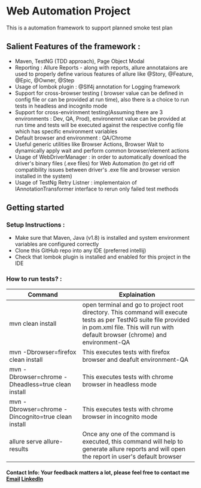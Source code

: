 # Web Automation Project


This is a automation framework to support planned smoke test plan
## Salient Features of the framework :
-  Maven, TestNG (TDD approach), Page Object Modal
- Reporting : Allure Reports - along with reports, allure annotataions are used to properly define various features of allure like @Story, @Feature, @Epic, @Owner, @Step 
- Usage of lombok plugin :  @Slf4j annotation for Logging framework
- Support for cross-browser testing ( browser value can be defined in config file or can be provided at run time), also there is a choice to run tests in headless and incognito mode
- Support for cross-envirinment testing(Assuming there are 3 environments : Dev, QA, Prod), environemnt value can be provided at run time and tests will be executed against the respective config file which has specific environment variables  
- Default browser and environment : QA/Chrome
- Useful generic utilities like Browser Actions, Browser Wait to dynamically apply wait and perform common browser/element actions
- Usage of WebDriverManager : in order to automatically download the driver's binary files (.exe files) for Web Automation (to get rid off compatibility issues between driver's .exe file and browser version installed in the system) 
- Usage of TestNg Retry Listner : implementaion of IAnnotationTransformer interface to rerun only failed test methods
## Getting started 
### Setup Instructions : 
 -  Make sure that Maven, Java (v1.8) is installed and system environment variables are configured correctly
 - Clone this GitHub repo into any IDE (preferred intellij)
 - Check that lombok plugin is installed and enabled for this project in the IDE 
 ### How to run tests? : 


  | Command | Explaination | 
| ------ | ------ |  
| mvn clean install | open terminal and go to project root directory. This command will execute tests as per TestNG suite file provided in pom.xml file. This will run with default browser (chrome) and environment-QA  | 
 | mvn -Dbrowser=firefox clean install|This executes tests with firefox browser and deafult environment-QA|  
  | mvn -Dbrowser=chrome -Dheadless=true clean install| This executes tests with chrome browser in headless mode|
  | mvn -Dbrowser=chrome -Dincognito=true clean install| This executes tests with chrome browser in incognito mode|
   |allure serve allure-results |Once any one of the command is executed, this command will help to generate allure reports and will open the report in user's default browser  |

 #### Contact Info:  Your feedback matters a lot, please feel free to contact me [Email](surendrasingh.db@gmail.com) [LinkedIn](https://www.linkedin.com/in/surendra-singh-db/)

